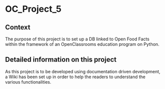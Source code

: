 # OC_Project_5

## Context
The purpose of this project is to set up a DB linked to Open Food Facts within the framework of an OpenClassrooms education program on Python.

## Detailed information on this project
As this project is to be developed using documentation driven development, a Wiki has been set up in order to help the readers to understand the various functionalities.

